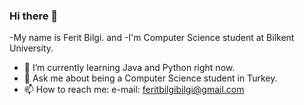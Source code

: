 ### Hi there 👋

-My name is Ferit Bilgi. and 
-I'm Computer Science student at Bilkent University.
- 🌱 I’m currently learning Java and Python right now.
- 💬 Ask me about being a Computer Science student in Turkey.
- 📫 How to reach me: e-mail: feritbilgibilgi@gmail.com


